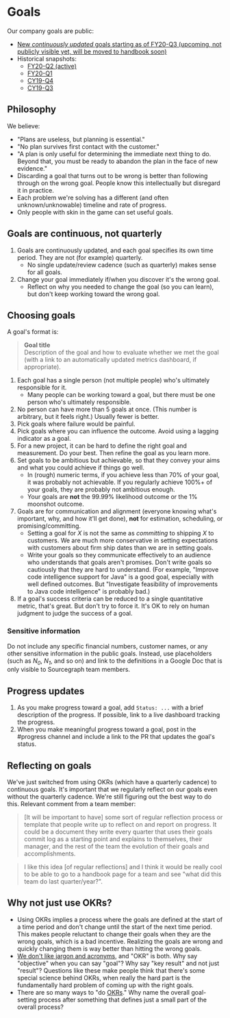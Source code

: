 # Goals

Our company goals are public:

- [New *continuously updated* goals starting as of FY20-Q3 (upcoming, not publicly visible yet, will be moved to handbook soon)](https://docs.google.com/document/d/1Z6avFUmnGW-ZC6zrktqqQd_g5mhBE96C_mTwXwFc1H4/edit#)
- Historical snapshots:
  - [FY20-Q2 (active)](2020_q2.md)
  - [FY20-Q1](2020_q1.md)
  - [CY19-Q4](2019_q4.md)
  - [CY19-Q3](2019_q3.md)

## Philosophy

We believe:

- "Plans are useless, but planning is essential."
- "No plan survives first contact with the customer."
- "A plan is only useful for determining the immediate next thing to do. Beyond that, you must be ready to abandon the plan in the face of new evidence."
- Discarding a goal that turns out to be wrong is better than following through on the wrong goal. People know this intellectually but disregard it in practice.
- Each problem we're solving has a different (and often unknown/unknowable) timeline and rate of progress.
- Only people with skin in the game can set useful goals.

## Goals are continuous, not quarterly

1. Goals are continuously updated, and each goal specifies its own time period. They are not (for example) quarterly.
   - No single update/review cadence (such as quarterly) makes sense for all goals.
1. Change your goal immediately if/when you discover it's the wrong goal.
   - Reflect on why you needed to change the goal (so you can learn), but don't keep working toward the wrong goal.

## Choosing goals

A goal's format is:

> **Goal title** \
> Description of the goal and how to evaluate whether we met the goal (with a link to an automatically updated metrics dashboard, if appropriate).

1. Each goal has a single person (not multiple people) who's ultimately responsible for it.
   - Many people can be working toward a goal, but there must be one person who's ultimately responsible.
1. No person can have more than 5 goals at once. (This number is arbitrary, but it feels right.) Usually fewer is better.
1. Pick goals where failure would be painful.
1. Pick goals where you can influence the outcome. Avoid using a lagging indicator as a goal.
1. For a new project, it can be hard to define the right goal and measurement. Do your best. Then refine the goal as you learn more.
1. Set goals to be ambitious but achievable, so that they convey your aims and what you could achieve if things go well.
   - In (rough) numeric terms, if you achieve less than 70% of your goal, it was probably not achievable. If you regularly achieve 100%+ of your goals, they are probably not ambitious enough.
   - Your goals are **not** the 99.99% likelihood outcome or the 1% moonshot outcome.
1. Goals are for communication and alignment (everyone knowing what's important, why, and how it'll get done), **not** for estimation, scheduling, or promising/committing.
   - Setting a goal for _X_ is not the same as _committing_ to shipping _X_ to customers. We are much more conservative in setting expectations with customers about firm ship dates than we are in setting goals.
   - Write your goals so they communicate effectively to an audience who understands that goals aren't promises. Don't write goals so cautiously that they are hard to understand. (For example, "Improve code intelligence support for Java" is a good goal, especially with well defined outcomes. But "Investigate feasibility of improvements to Java code intelligence" is probably bad.)
1. If a goal's success criteria can be reduced to a single quantitative metric, that's great. But don't try to force it. It's OK to rely on human judgment to judge the success of a goal.

### Sensitive information

Do not include any specific financial numbers, customer names, or any other sensitive information in the public goals. Instead, use placeholders (such as *N<sub>0</sub>*, *N<sub>1</sub>*, and so on) and link to the definitions in a Google Doc that is only visible to Sourcegraph team members.

## Progress updates

1. As you make progress toward a goal, add `Status: ...` with a brief description of the progress. If possible, link to a live dashboard tracking the progress.
1. When you make meaningful progress toward a goal, post in the #progress channel and include a link to the PR that updates the goal's status.

## Reflecting on goals

We've just switched from using OKRs (which have a quarterly cadence) to continuous goals. It's important that we regularly reflect on our goals even without the quarterly cadence. We're still figuring out the best way to do this. Relevant comment from a team member:

> [It will be important to have] some sort of regular reflection process or template that people write up to reflect on and report on progress. It could be a document they write every quarter that uses their goals commit log as a starting point and explains to themselves, their manager, and the rest of the team the evolution of their goals and accomplishments.

> I like this idea [of regular reflections] and I think it would be really cool to be able to go to a handbook page for a team and see "what did this team do last quarter/year?".

## Why not just use OKRs?

- Using OKRs implies a process where the goals are defined at the start of a time period and don't change until the start of the next time period. This makes people reluctant to change their goals when they are the wrong goals, which is a bad incentive. Realizing the goals are wrong and quickly changing them is way better than hitting the wrong goals.
- [We don't like jargon and acronyms](https://about.sourcegraph.com/handbook/communication/style_guide#jargon-and-acronyms), and "OKR" is both. Why say "objective" when you can say "goal"? Why say "key result" and not just "result"? Questions like these make people think that there's some special science behind OKRs, when really the hard part is the fundamentally hard problem of coming up with the right goals.
- There are so many ways to "do [OKRs](https://en.wikipedia.org/wiki/OKR)." Why name the overall goal-setting process after something that defines just a small part of the overall process?
